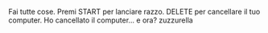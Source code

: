 Fai tutte cose.
Premi START per lanciare razzo.
DELETE per cancellare il tuo computer.
Ho cancellato il computer... e ora?
zuzzurella
